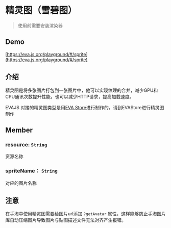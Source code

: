 # 精灵图（雪碧图）

> 使用前需要安装渲染器

## Demo
[https://eva.js.org/playground/#/sprite](https://eva.js.org/playground/#/sprite)
## 介绍
精灵图是将多张图片打包到一张图片中，他可以实现纹理的合并，减少GPU和CPU通讯次数提升性能，也可以减少HTTP请求，提高加载速度。


EVAJS 对接的精灵图类型是用[EVA Store](https://eva.alibaba-inc.com/assets)进行制作的，请到EVAStore进行精灵图制作


## Member
### resource: `String`
资源名称
### spriteName： `String` 
对应的图片名称


## 注意
在手淘中使用精灵图需要给图片url添加 `?getAvatar` 属性，这样能够防止手淘图片库自动压缩图片导致图片与贴图描述文件无法对齐产生报错。
